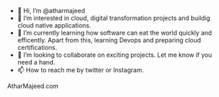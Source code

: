 - 👋 Hi, I’m @atharmajeed
- 👀 I’m interested in cloud, digital transformation projects and buildig cloud native applications. 
- 🌱 I’m currently learning how software can eat the world quickly and efficently. Apart from this, learning Devops and preparing cloud certifications. 
- 💞️ I’m looking to collaborate on exciting projects. Let me know if you need a hand. 
- 📫 How to reach me by twitter or Instagram. 


AtharMajeed.com 
<!---
atharmajeed/atharmajeed is a ✨ special ✨ repository because its `README.md` (this file) appears on your GitHub profile.
You can click the Preview link to take a look at your changes.
--->
